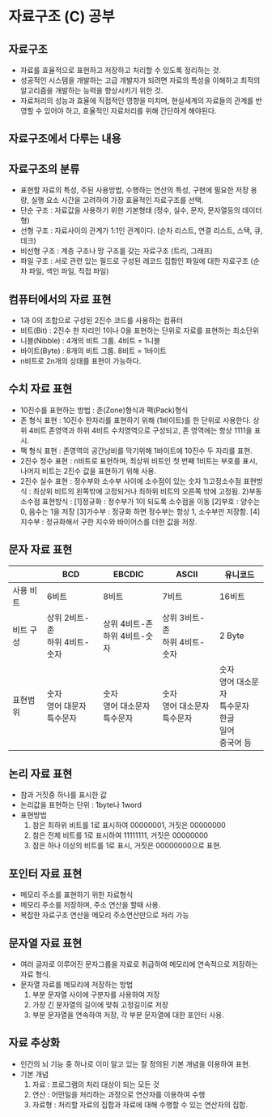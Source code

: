# 자료구조 (C) 공부

## 자료구조
- 자료를 효율적으로 표현하고 저장하고 처리할 수 있도록 정리하는 것.
- 성공적인 시스템을 개발하는 고급 개발자가 되려면 자료의 특성을 이해하고 최적의 알고리즘을 개발하는 능력을 향상시키기 위한 것.
- 자료처리의 성능과 효율에 직접적인 영향을 미치며, 현실세계의 자료들의 관계를 반영할 수 있어야 하고, 효율적인 자료처리를 위해 간단하게 해야된다.

## 자료구조에서 다루는 내용






## 자료구조의 분류
- 표현할 자료의 특성, 주된 사용방법, 수행하는 연산의 특성, 구현에 필요한 저장 용량, 실행 요소 시간을 고려하여 가장 효율적인 자료구조를 선택.
- 단순 구조 : 자료값을 사용하기 위한 기본형태 
(정수, 실수, 문자, 문자열등의 데이터형)
- 선형 구조 : 자료사이의 관계가 1:1인 관계이다. 
(순차 리스트, 연결 리스트, 스택, 큐, 데크)
- 비선형 구조 : 계층 구조나 망 구조를 갖는 자료구조 
(트리, 그래프)
- 파일 구조 : 서로 관련 있는 필드로 구성된 레코드 집합인 파일에 대한 자료구조
(순차 파일, 색인 파일, 직접 파일)

## 컴퓨터에서의 자료 표현
- 1과 0의 조합으로 구성된 2진수 코드를 사용하는 컴퓨터
- 비트(Bit) : 2진수 한 자리인 1이나 0을 표현하는 단위로 자료를 표현하는 최소단위
- 니블(Nibble) : 4개의 비트 그룹. 4비트 = 1니블
- 바이트(Byte) : 8개의 비트 그룹. 8비트 = 1바이트
- n비트로 2n개의 상태를 표현이 가능하다.

## 수치 자료 표현
- 10진수를 표현하는 방법 : 존(Zone)형식과 팩(Pack)형식
- 존 형식 표현 : 10진수 한자리를 표현하기 위해 (1바이트)를 한 단위로 사용한다. 상위 4비트 존영역과 하위 4비트 수치영역으로 구성되고, 존 영역에는 항상 1111을 표시.
- 팩 형식 표현 : 존영역의 공간낭비를 막기위해 1바이트에 10진수 두 자리를 표현.
- 2진수 정수 표현 : n비트로 표현하며, 최상위 비트인 첫 번째 1비트는 부호를 표시, 나머지 비트는 2진수 값을 표현하기 위해 사용.
- 2진수 실수 표현 : 정수부와 소수부 사이에 소수점이 있는 숫자
  1)고정소수점 표현방식 : 최상위 비트의 왼쪽밖에 고정되거나 최하위 비트의 오른쪽 밖에 고정됨.
  2)부동소수점 표현방식 : 
      [1]정규화 : 정수부가 1이 되도록 소수점을 이동
      [2]부호 : 양수는 0, 음수는 1을 저장
      [3]가수부 : 정규화 하면 정수부는 항상 1, 소수부만 저장함.
      [4]지수부 : 정규화해서 구한 지수와 바이어스를 더한 값을 저장.

## 문자 자료 표현
|    |BCD|EBCDIC|ASCII|유니코드|
|------|-----|-----|-----|-----|
|사용 비트|6비트|8비트|7비트|16비트|
|비트 구성|상위 2비트-존<br>하위 4비트-숫자|상위 4비트-존<br>하위 4비트-숫자|상위 3비트-존<br>하위 4비트-숫자|2 Byte|
|표현범위|숫자<br>영어 대문자<br>특수문자|숫자<br>영어 대소문자<br>특수문자|숫자<br>영어 대소문자<br>특수문자|숫자<br>영어 대소문자<br>특수문자<br>한글<br>일어<br>중국어 등|

## 논리 자료 표현
- 참과 거짓중 하나를 표시한 값
- 논리값을 표현하는 단위 : 1byte나 1word
- 표현방법
  1) 참은 최하위 비트를 1로 표시하여 00000001, 거짓은 00000000
  2) 참은 전체 비트를 1로 표시하여 11111111,  거짓은 00000000
  3) 참은 하나 이상의 비트를 1로 표시, 거짓은 00000000으로 표현.

## 포인터 자료 표현
- 메모리 주소를 표현하기 위한 자료형식
- 메모리 주소를 저장하며, 주소 연산을 할때 사용.
- 복잡한 자료구조 연산을 메모리 주소연산만으로 처리 가능

## 문자열 자료 표현
- 여러 글자로 이루어진 문자그룹을 자료로 취급하여 메모리에 연속적으로 저장하는 자료 형식.
- 문자열 자료를 메모리에 저장하는 방법
  1) 부분 문자열 사이에 구분자를 사용하여 저장
  2) 가장 긴 문자열의 길이에 맞춰 고정길이로 저장
  3) 부분 문자열을 연속하여 저장, 각 부분 문자열에 대한 포인터 사용.

## 자료 추상화
- 인간의 뇌 기능 중 하나로 이미 알고 있는 잘 정의된 기본 개념을 이용하여 표현.
- 기본 개념
  1) 자료 : 프로그램의 처리 대상이 되는 모든 것
  2) 연산 : 어떤일을 처리하는 과정으로 연산자를 이용하여 수행
  3) 자료형 : 처리할 자료의 집합과 자료에 대해 수행할 수 있는 연산자의 집합.
